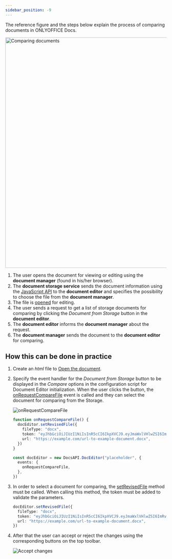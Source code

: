 ```yaml
---
sidebar_position: -9
---
```


The reference figure and the steps below explain the process of comparing documents in ONLYOFFICE Docs.

<img alt="Comparing documents" src="/assets/images/editor/compare.png" width="720px" />

1. The user opens the document for viewing or editing using the **document manager** (found in his/her browser).
2. The **document storage service** sends the document information using the [JavaScript API](../Basic%20concepts.md) to the **document editor** and specifies the possibility to choose the file from the **document manager**.
3. The file is [opened](./Opening%20file.md) for editing.
4. The user sends a request to get a list of storage documents for comparing by clicking the *Document from Storage* button in the **document editor**.
5. The **document editor** informs the **document manager** about the request.
6. The **document manager** sends the document to the **document editor** for comparing.

## How this can be done in practice

1. Create an *html* file to [Open the document](./Opening%20file.md#how-this-can-be-done-in-practice).

2. Specify the event handler for the *Document from Storage* button to be displayed in the *Compare* options in the configuration script for Document Editor initialization. When the user clicks the button, the [onRequestCompareFile](../../Usage%20API/Config/Editor/Customization.md#onrequestcomparefile) event is called and they can select the document for comparing from the Storage.

   ![onRequestCompareFile](/assets/images/editor/onRequestCompareFile.png)

   ``` ts
   function onRequestCompareFile() {
     docEditor.setRevisedFile({
       fileType: "docx",
       token: "eyJhbGciOiJIUzI1NiIsInR5cCI6IkpXVCJ9.eyJmaWxlVHlwZSI6ImRvY3giLCJ1cmwiOiJodHRwczovL2V4YW1wbGUuY29tL3VybC10by1leGFtcGxlLWRvY3VtZW50LmRvY3gifQ.t8660n_GmxJIppxcwkr_mUxmXYtE8cg-jF2cTLMtuk8",
       url: "https://example.com/url-to-example-document.docx",
     })
   }
   
   const docEditor = new DocsAPI.DocEditor("placeholder", {
     events: {
       onRequestCompareFile,
     },
   })
   ```

3. In order to select a document for comparing, the [setRevisedFile](../../Usage%20API/Methods.md#setrevisedfile) method must be called. When calling this method, the token must be added to validate the parameters.

   ``` ts
   docEditor.setRevisedFile({
     fileType: "docx",
     token: "eyJhbGciOiJIUzI1NiIsInR5cCI6IkpXVCJ9.eyJmaWxlVHlwZSI6ImRvY3giLCJ1cmwiOiJodHRwczovL2V4YW1wbGUuY29tL3VybC10by1leGFtcGxlLWRvY3VtZW50LmRvY3gifQ.t8660n_GmxJIppxcwkr_mUxmXYtE8cg-jF2cTLMtuk8",
     url: "https://example.com/url-to-example-document.docx",
   })
   ```

4. After that the user can accept or reject the changes using the corresponding buttons on the top toolbar.

   ![Accept changes](/assets/images/editor/compare-documents.png)
